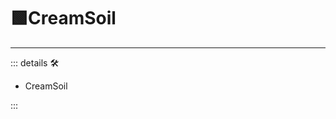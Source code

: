# 🟩<ekos>CreamSoil</ekos>

---

<!-- =================================================== -->
<!-- =================================================== -->
<!-- =================================================== -->
<!-- =================================================== -->
<!-- =================================================== -->
::: details 🛠

- CreamSoil

:::
